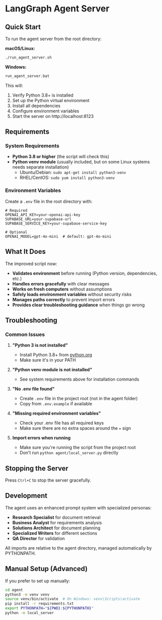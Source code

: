 # LangGraph Agent Server

## Quick Start

To run the agent server from the root directory:

**macOS/Linux:**
```bash
./run_agent_server.sh
```

**Windows:**
```cmd
run_agent_server.bat
```

This will:
1. Verify Python 3.8+ is installed
2. Set up the Python virtual environment 
3. Install all dependencies
4. Configure environment variables
5. Start the server on http://localhost:8123

## Requirements

### System Requirements
- **Python 3.8 or higher** (the script will check this)
- **Python venv module** (usually included, but on some Linux systems needs separate installation)
  - Ubuntu/Debian: `sudo apt-get install python3-venv`
  - RHEL/CentOS: `sudo yum install python3-venv`

### Environment Variables
Create a `.env` file in the root directory with:

```env
# Required
OPENAI_API_KEY=your-openai-api-key
SUPABASE_URL=your-supabase-url
SUPABASE_SERVICE_KEY=your-supabase-service-key

# Optional
OPENAI_MODEL=gpt-4o-mini  # default: gpt-4o-mini
```

## What It Does

The improved script now:
- **Validates environment** before running (Python version, dependencies, etc.)
- **Handles errors gracefully** with clear messages
- **Works on fresh computers** without assumptions
- **Safely loads environment variables** without security risks
- **Manages paths correctly** to prevent import errors
- **Provides clear troubleshooting guidance** when things go wrong

## Troubleshooting

### Common Issues

1. **"Python 3 is not installed"**
   - Install Python 3.8+ from [python.org](https://python.org)
   - Make sure it's in your PATH

2. **"Python venv module is not installed"**
   - See system requirements above for installation commands

3. **"No .env file found"**
   - Create `.env` file in the project root (not in the agent folder)
   - Copy from `.env.example` if available

4. **"Missing required environment variables"**
   - Check your .env file has all required keys
   - Make sure there are no extra spaces around the `=` sign

5. **Import errors when running**
   - Make sure you're running the script from the project root
   - Don't run `python agent/local_server.py` directly

## Stopping the Server

Press `Ctrl+C` to stop the server gracefully.

## Development

The agent uses an enhanced prompt system with specialized personas:
- **Research Specialist** for document retrieval
- **Business Analyst** for requirements analysis
- **Solutions Architect** for document planning
- **Specialized Writers** for different sections
- **QA Director** for validation

All imports are relative to the agent directory, managed automatically by PYTHONPATH.

## Manual Setup (Advanced)

If you prefer to set up manually:

```bash
cd agent
python3 -m venv venv
source venv/bin/activate  # On Windows: venv\Scripts\activate
pip install -r requirements.txt
export PYTHONPATH="${PWD}:${PYTHONPATH}"
python -m local_server
```